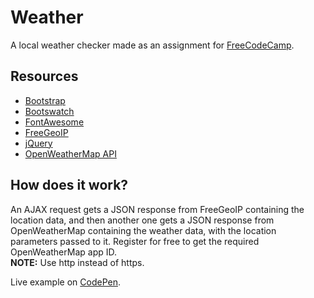 # Weather

A local weather checker made as an assignment for [FreeCodeCamp](https://www.freecodecamp.com/).

## Resources

* [Bootstrap](http://getbootstrap.com/)
* [Bootswatch](https://bootswatch.com/)
* [FontAwesome](http://fontawesome.io/)
* [FreeGeoIP](http://freegeoip.net/)
* [jQuery](https://jquery.com/)
* [OpenWeatherMap API](https://openweathermap.org/api)


## How does it work?

An AJAX request gets a JSON response from FreeGeoIP containing the location data, and then another one gets a JSON response from OpenWeatherMap containing the weather data, with the location parameters passed to it. Register for free to get the required OpenWeatherMap app ID.  
**NOTE:** Use http instead of https. 

Live example on [CodePen](http://codepen.io/leohajder/full/OpVZqb).
